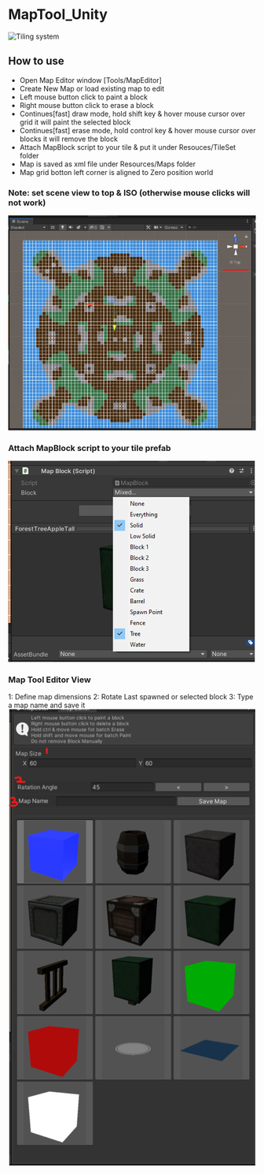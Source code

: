 # MapTool_Unity

![Tiling system](https://github.com/Ahmed310/MapTool_Unity/blob/main/Screenshots/MapEditor.gif)

## How to use

- Open Map Editor window [Tools/MapEditor]
- Create New Map or load existing map to edit
- Left mouse button click to paint a block
- Right mouse button click to erase a block
- Continues[fast] draw mode, hold shift key & hover mouse cursor over grid it will paint the selected block
- Continues[fast] erase mode, hold control key & hover mouse cursor over blocks it will remove the block
- Attach MapBlock script to your tile & put it under Resouces/TileSet folder
- Map is saved as xml file under Resources/Maps folder
- Map grid botton left corner is aligned to Zero position world

### Note: set scene view to top & ISO (otherwise mouse clicks will not work)
<img src="https://github.com/Ahmed310/MapTool_Unity/blob/main/Screenshots/iso-view.png"/>

### Attach MapBlock script to your tile prefab 
<img src="https://github.com/Ahmed310/MapTool_Unity/blob/main/Screenshots/block-type.png"/>

### Map Tool Editor View
1: Define map dimensions
2: Rotate Last spawned or selected block
3: Type a map name and save it
<img src="https://github.com/Ahmed310/MapTool_Unity/blob/main/Screenshots/maptool_view.png"/>


